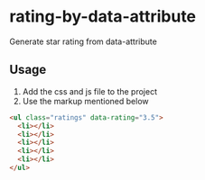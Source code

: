 # rating-by-data-attribute
Generate star rating from data-attribute

## Usage
1. Add the css and js file to the project
2. Use the markup mentioned below
```html
<ul class="ratings" data-rating="3.5">
  <li></li>
  <li></li>
  <li></li>
  <li></li>
  <li></li>
</ul>
```
